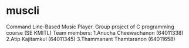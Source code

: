# muscli
Command Line-Based Music Player.
Group project of C programming course (SE KMITL) 
Team members: 
1.Anucha Cheewachanon (64011338)
2.Atip Kajitamkul (64011345)
3.Thammanant Thamtaranon (64011658)
